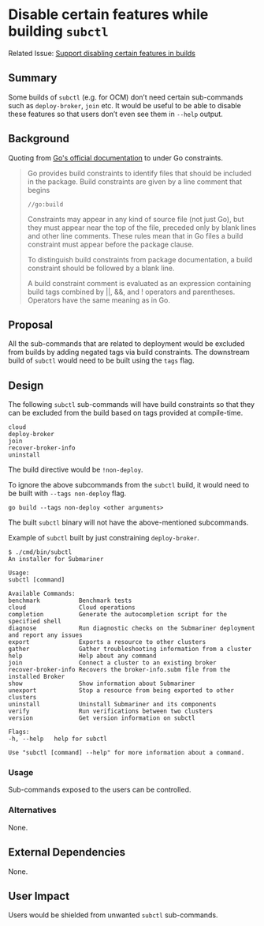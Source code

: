 # Disable certain features while building `subctl`

Related Issue:
[Support disabling certain features in builds](https://github.com/submariner-io/enhancements/issues/196)

## Summary

Some builds of `subctl` (e.g. for OCM) don’t need certain sub-commands such as `deploy-broker`, `join` etc. It would be useful to be able
to disable these features so that users don’t even see them in `--help` output.

## Background

Quoting from [Go's official documentation](https://pkg.go.dev/cmd/go#hdr-Build_constraints) to under Go constraints.

> Go provides build constraints to identify files that should be included in the package.
> Build constraints are given by a line comment that begins
>
>     //go:build
>
> Constraints may appear in any kind of source file (not just Go), but they must appear near the top of the file, preceded only by blank
> lines and other line comments. These rules mean that in Go files a build constraint must appear before the package clause.
>
> To distinguish build constraints from package documentation, a build constraint should be followed by a blank line.
>
> A build constraint comment is evaluated as an expression containing build tags combined by ||, &&, and ! operators and parentheses.
> Operators have the same meaning as in Go.

## Proposal

All the sub-commands that are related to deployment would be excluded from builds by adding negated tags via build constraints. The
downstream build of `subctl` would need to be built using the `tags` flag.

## Design

The following `subctl` sub-commands will have build constraints so that they can be excluded from the build based on tags provided at
compile-time.

    cloud
    deploy-broker
    join
    recover-broker-info
    uninstall

The build directive would be `!non-deploy`.

To ignore the above subcommands from the `subctl` build, it would need to be built with `--tags non-deploy` flag.

    go build --tags non-deploy <other arguments>

The built `subctl` binary will not have the above-mentioned subcommands.

Example of `subctl` built by just constraining `deploy-broker`.

    $ ./cmd/bin/subctl
    An installer for Submariner
    
    Usage:
    subctl [command]
    
    Available Commands:
    benchmark           Benchmark tests
    cloud               Cloud operations
    completion          Generate the autocompletion script for the specified shell
    diagnose            Run diagnostic checks on the Submariner deployment and report any issues
    export              Exports a resource to other clusters
    gather              Gather troubleshooting information from a cluster
    help                Help about any command
    join                Connect a cluster to an existing broker
    recover-broker-info Recovers the broker-info.subm file from the installed Broker
    show                Show information about Submariner
    unexport            Stop a resource from being exported to other clusters
    uninstall           Uninstall Submariner and its components
    verify              Run verifications between two clusters
    version             Get version information on subctl
    
    Flags:
    -h, --help   help for subctl
    
    Use "subctl [command] --help" for more information about a command.

### Usage

Sub-commands exposed to the users can be controlled.

### Alternatives

None.

## External Dependencies

None.

## User Impact

Users would be shielded from unwanted `subctl` sub-commands.
